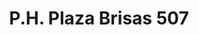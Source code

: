 ---
title: "P.H. Plaza Brisas 507"
url: /rufina-alfaro/p-h-plaza-brisas-507/
shop: centro comercial
---